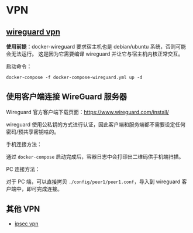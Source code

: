 # VPN

## [wireguard vpn](https://github.com/linuxserver/docker-wireguard)


**使用前提**：docker-wireguard 要求宿主机也是 debian/ubuntu 系统，否则可能会无法运行。
这是因为它需要编译 wireguard 并让它与宿主机内核正常交互。

启动命令：

```shell
docker-compose -f docker-compose-wireguard.yml up -d
```

## 使用客户端连接  WireGuard 服务器

Wireguard 官方客户端下载页面：https://www.wireguard.com/install/

wireguard 使用公私钥的方式进行认证，因此客户端和服务端都不需要设定任何密码/预共享密钥啥的。

手机连接方法：

通过 `docker-compose` 启动完成后，容器日志中会打印出二维码供手机端扫描。

PC 连接方法：

对于 PC 端，可以直接拷贝 `./config/peer1/peer1.conf`，导入到 wireguard 客户端中，即可完成连接。 

## 其他 VPN

- [ipsec vpn](https://github.com/hwdsl2/docker-ipsec-vpn-server)
